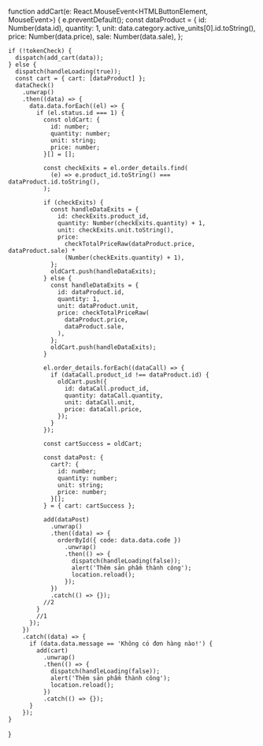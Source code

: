 function addCart(e: React.MouseEvent<HTMLButtonElement, MouseEvent>) {
    e.preventDefault();
    const dataProduct = {
      id: Number(data.id),
      quantity: 1,
      unit: data.category.active_units[0].id.toString(),
      price: Number(data.price),
      sale: Number(data.sale),
    };

    if (!tokenCheck) {
      dispatch(add_cart(data));
    } else {
      dispatch(handleLoading(true));
      const cart = { cart: [dataProduct] };
      dataCheck()
        .unwrap()
        .then((data) => {
          data.data.forEach((el) => {
            if (el.status.id === 1) {
              const oldCart: {
                id: number;
                quantity: number;
                unit: string;
                price: number;
              }[] = [];

              const checkExits = el.order_details.find(
                (e) => e.product_id.toString() === dataProduct.id.toString(),
              );

              if (checkExits) {
                const handleDataExits = {
                  id: checkExits.product_id,
                  quantity: Number(checkExits.quantity) + 1,
                  unit: checkExits.unit.toString(),
                  price:
                    checkTotalPriceRaw(dataProduct.price, dataProduct.sale) *
                    (Number(checkExits.quantity) + 1),
                };
                oldCart.push(handleDataExits);
              } else {
                const handleDataExits = {
                  id: dataProduct.id,
                  quantity: 1,
                  unit: dataProduct.unit,
                  price: checkTotalPriceRaw(
                    dataProduct.price,
                    dataProduct.sale,
                  ),
                };
                oldCart.push(handleDataExits);
              }

              el.order_details.forEach((dataCall) => {
                if (dataCall.product_id !== dataProduct.id) {
                  oldCart.push({
                    id: dataCall.product_id,
                    quantity: dataCall.quantity,
                    unit: dataCall.unit,
                    price: dataCall.price,
                  });
                }
              });

              const cartSuccess = oldCart;

              const dataPost: {
                cart?: {
                  id: number;
                  quantity: number;
                  unit: string;
                  price: number;
                }[];
              } = { cart: cartSuccess };

              add(dataPost)
                .unwrap()
                .then((data) => {
                  orderById({ code: data.data.code })
                    .unwrap()
                    .then(() => {
                      dispatch(handleLoading(false));
                      alert('Thêm sản phẩm thành công');
                      location.reload();
                    });
                })
                .catch(() => {});
              //2
            }
            //1
          });
        })
        .catch((data) => {
          if (data.data.message == 'Không có đơn hàng nào!') {
            add(cart)
              .unwrap()
              .then(() => {
                dispatch(handleLoading(false));
                alert('Thêm sản phẩm thành công');
                location.reload();
              })
              .catch(() => {});
          }
        });
    }
  }